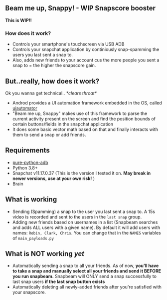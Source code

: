 ## Beam me up, Snappy! - WIP Snapscore booster

**This is WIP!!**

### How does it work?
- Controls your smartphone's touchscreen via USB ADB
- Controls your snapchat application by continiously snap-spamming the users you last sent a snap to.
- Also, adds new friends to your account cus the more people you sent a snap to = the higher the snapscore gain.

## But..really, how does it work?
Ok you wanna get technical.. *\*clears throat\**

- Androd provides a UI automation framework embedded in the OS, called [uiautomator](https://stuff.mit.edu/afs/sipb/project/android/docs/tools/help/uiautomator/index.html)
- "Beam me up, Snappy" makes use of this framework to parse the current activity present on the screen and find the position bounds of certain buttons/fields in the snapchat application
- It does some basic vector math based on that and finally interacts with them to send a snap or add friends.

## Requirements
- [pure-python-adb](https://github.com/Swind/pure-python-adb)
- Python 3.8+
- Snapchat v11.17.0.37 (This is the version I tested it on. **May break in newer versions, use at your own risk!** )
- Brain

## What is working
- Sending (Spamming) a snap to the user you last sent a snap to. A 15s video is recorded and sent to the users in the `last snap` group. 
- Adding new friends based on usernames in a list (Snapbeam searches and adds ALL users with a given name). By default it will add users with names: `Robin, Clark, Chris`. You can change that in the `NAMES` variables of `main_payloads.py`

## What is NOT working _yet_
- Automatically sending a snap to all your friends. As of now, **you'll have to take a snap and manually select all your friends and send it BEFORE you run snapbeam.** Snapbeam will ONLY send a snap successfully to last snap users **if the last snap button exists**
- Automatically deleting all newly-added friends after you're satisfied with your snapscore.




